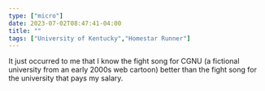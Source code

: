 ```yaml
---
type: ["micro"]
date: 2023-07-02T08:47:41-04:00
title: ""
tags: ["University of Kentucky","Homestar Runner"]
---
```

It just occurred to me that I know the fight song for CGNU (a fictional university from an early 2000s web cartoon) better than the fight song for the university that pays my salary.
